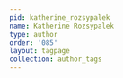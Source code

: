 ```yaml
---
pid: katherine_rozsypalek
name: Katherine Rozsypalek
type: author
order: '085'
layout: tagpage
collection: author_tags
---
```

